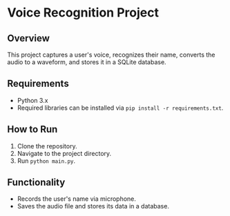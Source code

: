 # Voice Recognition Project

## Overview
This project captures a user's voice, recognizes their name, converts the audio to a waveform, and stores it in a SQLite database.

## Requirements
- Python 3.x
- Required libraries can be installed via `pip install -r requirements.txt`.

## How to Run
1. Clone the repository.
2. Navigate to the project directory.
3. Run `python main.py`.

## Functionality
- Records the user's name via microphone.
- Saves the audio file and stores its data in a database.
